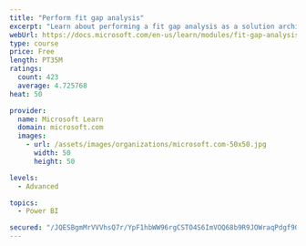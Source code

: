 ```yaml
---
title: "Perform fit gap analysis"
excerpt: "Learn about performing a fit gap analysis as a solution architect for Dynamics 365 and Microsoft Power Platform."
webUrl: https://docs.microsoft.com/en-us/learn/modules/fit-gap-analysis/
type: course
price: Free
length: PT35M
ratings:
  count: 423
  average: 4.725768
heat: 50

provider:
  name: Microsoft Learn
  domain: microsoft.com
  images:
    - url: /assets/images/organizations/microsoft.com-50x50.jpg
      width: 50
      height: 50

levels:
  - Advanced

topics:
  - Power BI

secured: "/JQESBgmMrVVVhsQ7r/YpF1hbWW96rgCSTO4S6ImVOQ68b9R9JOWraqPdgf9GaAYDh4jAFcNTvnww0j0aCJNF/8juedMMfBZxG6Sa6RPeb0zLxJK8AJTNjgNbAwjIjL1L6mWPJbMMBB0c//Mwe+N1Q5zPkn25qffqAUywsdYwcRr6Od3EV3KD0cg4VXUkdJng/WseJBUGf1Iu7majQmmsjm4ACNpUqqa1Oq1IpIQBF/opEQmx8Jyqpll5RiOTgym5+unU2qtVMueoedqapSEaM+6d46pzjPhUriK65oSGUItUopPDOl5pvF+T4sgKJxA3EJ3FlRk5g4AYCd2jHLzVtbtZGTqlYHeJNN5zZYm5HZABiiG/innMjyppyk6Y6YRzaMMp1DWH5SlMFS+ps+AXKsNSH0xmYLzicpOPLe9g4c=;ONgNcr7ZYZ2nkPd9nMV83w=="
---
```


